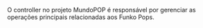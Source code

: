 O controller no projeto MundoPOP é responsável por gerenciar as operações principais relacionadas aos Funko Pops. 
